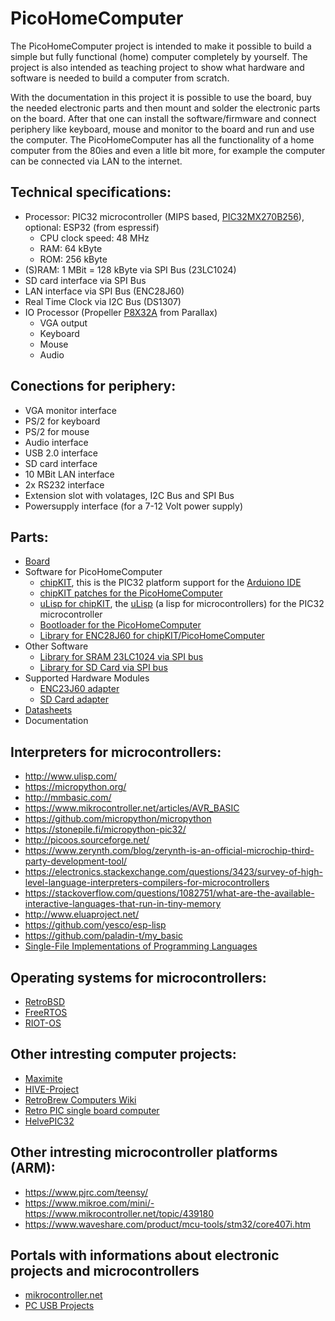 # PicoHomeComputer

The PicoHomeComputer project is intended to make it possible to build a simple but fully functional (home) computer completely by yourself.
The project is also intended as teaching project to show what hardware and software is needed to build a computer from scratch.

With the documentation in this project it is possible to use the board, buy the needed electronic parts and then mount and solder 
the electronic parts on the board.
After that one can install the software/firmware and connect periphery like keyboard, mouse and monitor to the board and
run and use the computer. The PicoHomeComputer has all the functionality of a home computer from the 80ies and even a litle bit more, 
for example the computer can be connected via LAN to the internet.


Technical specifications:
-------------------------

- Processor: PIC32 microcontroller (MIPS based, [PIC32MX270B256](https://www.microchip.com/wwwproducts/en/PIC32MX270F256B)), optional: ESP32 (from espressif) 
  - CPU clock speed: 48 MHz
  - RAM: 64 kByte
  - ROM: 256 kByte
- (S)RAM: 1 MBit = 128 kByte via SPI Bus (23LC1024)
- SD card interface via SPI Bus
- LAN interface via SPI Bus (ENC28J60)
- Real Time Clock via I2C Bus (DS1307)
- IO Processor (Propeller [P8X32A](https://www.parallax.com/product/p8x32a-d40) from Parallax)
  - VGA output
  - Keyboard
  - Mouse
  - Audio 

  
Conections for periphery:
-------------------------

- VGA monitor interface
- PS/2 for keyboard
- PS/2 for mouse
- Audio interface
- USB 2.0 interface
- SD card interface  
- 10 MBit LAN interface
- 2x RS232 interface
- Extension slot with volatages, I2C Bus and SPI Bus
- Powersupply interface (for a 7-12 Volt power supply) 


Parts:
------

- [Board](https://github.com/mneuroth/PicoHomeComputer/tree/master/board)
- Software for PicoHomeComputer
  - [chipKIT](https://chipkit.net/), this is the PIC32 platform support for the [Arduiono IDE](https://www.arduino.cc/en/Main/Software)
  - [chipKIT patches for the PicoHomeComputer](https://github.com/mneuroth/PicoHomeComputer/tree/master/chipKIT_patches)
  - [uLisp for chipKIT](https://github.com/mneuroth/ulisp-pic32-chipKIT), the [uLisp](http://www.ulisp.com/) (a lisp for microcontrollers) for the PIC32 microcontroller
  - [Bootloader for the PicoHomeComputer](https://github.com/mneuroth/PicoHomeComputer-pic32-bootloader)
  - [Library for ENC28J60 for chipKIT/PicoHomeComputer](https://github.com/mneuroth/PicoHomeComputer-EtherCard)
- Other Software
  - [Library for SRAM 23LC1024 via SPI bus](https://github.com/dndubins/SRAMsimple)
  - [Library for SD Card via SPI bus](https://github.com/adafruit/SD)  
- Supported Hardware Modules
  - [ENC23J60 adapter](https://eckstein-shop.de/ENC28J60-Ethernet-LAN-Netzwerk-Modul)
  - [SD Card adapter](https://eckstein-shop.de/SD-Memory-Card-Module-Slot-SPI-Reader)
- [Datasheets](https://github.com/mneuroth/PicoHomeComputer/tree/master/chipKIT_patches/datasheets)
- Documentation


Interpreters for microcontrollers:
----------------------------------

- http://www.ulisp.com/
- https://micropython.org/
- http://mmbasic.com/
- https://www.mikrocontroller.net/articles/AVR_BASIC
- https://github.com/micropython/micropython
- https://stonepile.fi/micropython-pic32/
- http://picoos.sourceforge.net/
- https://www.zerynth.com/blog/zerynth-is-an-official-microchip-third-party-development-tool/
- https://electronics.stackexchange.com/questions/3423/survey-of-high-level-language-interpreters-compilers-for-microcontrollers
- https://stackoverflow.com/questions/1082751/what-are-the-available-interactive-languages-that-run-in-tiny-memory
- http://www.eluaproject.net/
- https://github.com/yesco/esp-lisp
- https://github.com/paladin-t/my_basic
- [Single-File Implementations of Programming Languages](https://github.com/marcpaq/b1fipl)


Operating systems for microcontrollers:
---------------------------------------

- [RetroBSD](https://github.com/RetroBSD/retrobsd)
- [FreeRTOS](https://www.freertos.org/)
- [RIOT-OS](https://github.com/RIOT-OS/RIOT)
 
  
Other intresting computer projects:
-----------------------------------  

- [Maximite](http://geoffg.net/maximite.html)
- [HIVE-Project](https://hive-project.de/)
- [RetroBrew Computers Wiki ](https://www.retrobrewcomputers.org/doku.php)
- [Retro PIC single board computer](https://www.nutsvolts.com/magazine/article/January2017_Retro-PIC-Single-Board-Computer)
- [HelvePIC32](https://www.helvepic32.org/)


Other intresting microcontroller platforms (ARM):
-------------------------------------------------

- https://www.pjrc.com/teensy/
- https://www.mikroe.com/mini/- https://www.mikrocontroller.net/topic/439180
- https://www.waveshare.com/product/mcu-tools/stm32/core407i.htm


Portals with informations about electronic projects and microcontrollers
------------------------------------------------------------------------

- [mikrocontroller.net](https://www.mikrocontroller.net/)
- [PC USB Projects](https://sites.google.com/site/pcusbprojects/home-1)
